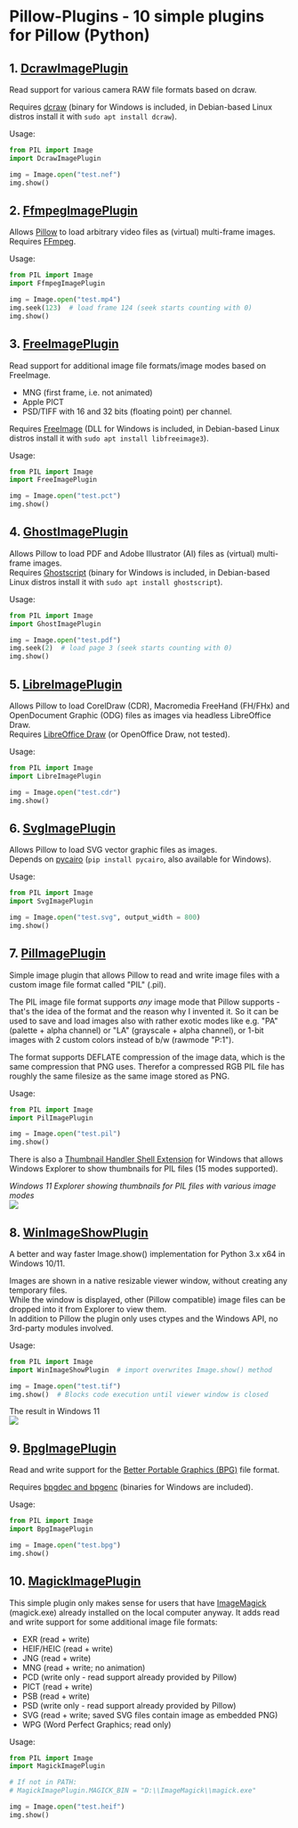 # Pillow-Plugins - 10 simple plugins for Pillow (Python)

## 1. [DcrawImagePlugin](/DcrawImagePlugin)

Read support for various camera RAW file formats based on dcraw.

Requires [dcraw](http://www.dechifro.org/dcraw/) (binary for Windows is included, in Debian-based Linux distros install it with `sudo apt install dcraw`).

Usage:
```python
from PIL import Image
import DcrawImagePlugin

img = Image.open("test.nef")
img.show()
```

## 2. [FfmpegImagePlugin](/FfmpegImagePlugin.py)
Allows [Pillow](https://pillow.readthedocs.io/) to load arbitrary video files as (virtual) multi-frame images.  
Requires [FFmpeg](https://ffmpeg.org/).

Usage:
```python
from PIL import Image
import FfmpegImagePlugin

img = Image.open("test.mp4")
img.seek(123)  # load frame 124 (seek starts counting with 0)
img.show()
```

## 3. [FreeImagePlugin](/FreeImagePlugin)
Read support for additional image file formats/image modes based on FreeImage.
- MNG (first frame, i.e. not animated)
- Apple PICT
- PSD/TIFF with 16 and 32 bits (floating point) per channel.  

Requires [FreeImage](https://freeimage.sourceforge.io/) (DLL for Windows is included, in Debian-based Linux distros install it with `sudo apt install libfreeimage3`).

Usage:
```python
from PIL import Image
import FreeImagePlugin

img = Image.open("test.pct")
img.show()
```

## 4. [GhostImagePlugin](/GhostImagePlugin)
Allows Pillow to load PDF and Adobe Illustrator (AI) files as (virtual) multi-frame images.  
Requires [Ghostscript](https://ghostscript.com/) (binary for Windows is included, in Debian-based Linux distros install it with `sudo apt install ghostscript`).

Usage:
```python
from PIL import Image
import GhostImagePlugin

img = Image.open("test.pdf")
img.seek(2)  # load page 3 (seek starts counting with 0)
img.show()
```

## 5. [LibreImagePlugin](/LibreImagePlugin.py)
Allows Pillow to load CorelDraw (CDR), Macromedia FreeHand (FH/FHx) and OpenDocument Graphic (ODG) files as images via headless LibreOffice Draw.  
Requires [LibreOffice Draw](https://www.libreoffice.org/) (or OpenOffice Draw, not tested).

Usage:
```python
from PIL import Image
import LibreImagePlugin

img = Image.open("test.cdr")
img.show()
```

## 6. [SvgImagePlugin](/SvgImagePlugin)
Allows Pillow to load SVG vector graphic files as images.  
Depends on [pycairo](https://pycairo.readthedocs.io/) (`pip install pycairo`, also available for Windows).

Usage:
```python
from PIL import Image
import SvgImagePlugin

img = Image.open("test.svg", output_width = 800)
img.show()
```
## 7. [PilImagePlugin](/PilImagePlugin.py)
Simple image plugin that allows Pillow to read and write image files with a custom image file format called "PIL" (.pil). 

The PIL image file format supports *any* image mode that Pillow supports - that's the idea of the format and the reason why I invented it. So it can be used to save and load images also with rather exotic modes like e.g. "PA" (palette + alpha channel) or "LA" (grayscale + alpha channel), or 1-bit images with 2 custom colors instead of b/w (rawmode "P:1").

The format supports DEFLATE compression of the image data, which is the same compression that PNG uses. Therefor a compressed RGB PIL file has roughly the same filesize as the same image stored as PNG.

Usage:
```python
from PIL import Image
import PilImagePlugin

img = Image.open("test.pil")
img.show()
```

There is also a [Thumbnail Handler Shell Extension](https://github.com/59de44955ebd/PIL-Thumbnail-Handler) for Windows that allows Windows Explorer to show thumbnails for PIL files (15 modes supported).

*Windows 11 Explorer showing thumbnails for PIL files with various image modes*     
![](screenshots/modes.jpg)

## 8. [WinImageShowPlugin](/WinImageShowPlugin.py)
A better and way faster Image.show() implementation for Python 3.x x64 in Windows 10/11.

Images are shown in a native resizable viewer window, without creating
any temporary files.  
While the window is displayed, other (Pillow compatible) image files
can be dropped into it from Explorer to view them.  
In addition to Pillow the plugin only uses ctypes and the Windows API,
no 3rd-party modules involved.

Usage:
```python
from PIL import Image
import WinImageShowPlugin  # import overwrites Image.show() method

img = Image.open("test.tif")
img.show()  # Blocks code execution until viewer window is closed
```
The result in Windows 11   
![](screenshots/show.jpg)

## 9. [BpgImagePlugin](/BpgImagePlugin)

Read and write support for the [Better Portable Graphics (BPG)](https://en.wikipedia.org/wiki/Better_Portable_Graphics) file format.

Requires [bpgdec and bpgenc](https://bellard.org/bpg/) (binaries for Windows are included).

Usage:
```python
from PIL import Image
import BpgImagePlugin

img = Image.open("test.bpg")
img.show()
```

## 10. [MagickImagePlugin](/MagickImagePlugin.py)

This simple plugin only makes sense for users that have [ImageMagick](https://imagemagick.org/) (magick.exe) already installed on the local computer anyway. It adds read and write support for some additional image file formats:

- EXR (read + write)
- HEIF/HEIC (read + write)
- JNG (read + write)
- MNG (read + write; no animation)
- PCD (write only - read support already provided by Pillow)
- PICT (read + write)
- PSB (read + write)
- PSD (write only - read support already provided by Pillow)
- SVG (read + write; saved SVG files contain image as embedded PNG)
- WPG (Word Perfect Graphics; read only)

Usage:
```python
from PIL import Image
import MagickImagePlugin

# If not in PATH:
# MagickImagePlugin.MAGICK_BIN = "D:\\ImageMagick\\magick.exe"

img = Image.open("test.heif")
img.show()
```
